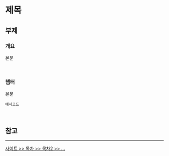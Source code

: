 # 제목

## **부제**

### **개요**

본문

<br />

### **챕터**

본문

```lang
예시코드
```

<br />

## **참고**

---

[사이트 >> 목차 >> 목차2 >> ...](주소)

